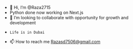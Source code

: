 - 👋 Hi, I’m @Raza2715
-    Python done now working on Next.js
- 💞️ I’m looking to collaborate with opportunity for growth and development 
-     Life is in Dubai
- 📫 How to reach me Razasd7506@gmail.com

<!---
Raza2715/Raza2715 is a ✨ special ✨ repository because its `README.md` (this file) appears on your GitHub profile.
You can click the Preview link to take a look at your changes.
--->
